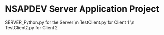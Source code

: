 # NSAPDEV Server Application Project
 SERVER_Python.py for the Server \n
 TestClient.py for Client 1 \n
 TestClient2.py for Client 2
